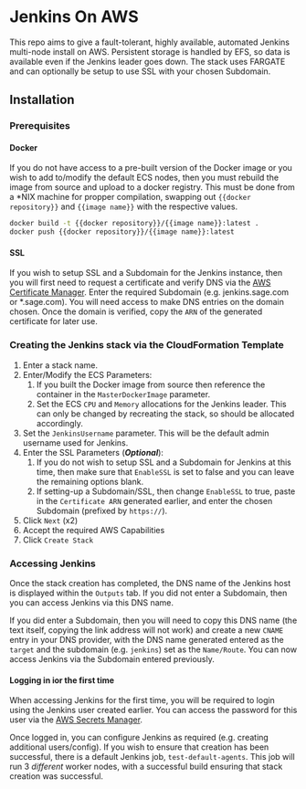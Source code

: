 # Jenkins On AWS

This repo aims to give a fault-tolerant, highly available, automated Jenkins multi-node install on AWS. Persistent storage is handled by EFS, so data is available even if the Jenkins leader goes down. The stack uses FARGATE and can optionally be setup to use SSL with your chosen Subdomain.

## Installation

### Prerequisites

#### Docker

If you do not have access to a pre-built version of the Docker image or you wish to add to/modify the default ECS nodes, then you must rebuild the image from source and upload to a docker registry. This must be done from a \*NIX machine for propper compilation, swapping out `{{docker repository}}` and `{{image name}}` with the respective values.

```bash
docker build -t {{docker repository}}/{{image name}}:latest .
docker push {{docker repository}}/{{image name}}:latest
```

#### SSL

If you wish to setup SSL and a Subdomain for the Jenkins instance, then you will first need to request a certificate and verify DNS via the [AWS Certificate Manager](https://console.aws.amazon.com/acm/home). Enter the required Subdomain (e.g. jenkins<span>.sage.</span>com or \*.sage.com). You will need access to make DNS entries on the domain chosen. Once the domain is verified, copy the `ARN` of the generated certificate for later use.

### Creating the Jenkins stack via the CloudFormation Template

1. Enter a stack name.
2. Enter/Modify the ECS Parameters:
   1. If you built the Docker image from source then reference the container in the `MasterDockerImage` parameter.
   2. Set the ECS `CPU` and `Memory` allocations for the Jenkins leader. This can only be changed by recreating the stack, so should be allocated accordingly.
3. Set the `JenkinsUsername` parameter. This will be the default admin username used for Jenkins.
4. Enter the SSL Parameters (**_Optional_**):
   1. If you do not wish to setup SSL and a Subdomain for Jenkins at this time, then make sure that `EnableSSL` is set to false and you can leave the remaining options blank.
   2. If setting-up a Subdomain/SSL, then change `EnableSSL` to true, paste in the `Certificate ARN` generated earlier, and enter the chosen Subdomain (prefixed by `https://`).
5. Click `Next` (x2)
6. Accept the required AWS Capabilities
7. Click `Create Stack`

### Accessing Jenkins

Once the stack creation has completed, the DNS name of the Jenkins host is displayed within the `Outputs` tab. If you did not enter a Subdomain, then you can access Jenkins via this DNS name.

If you did enter a Subdomain, then you will need to copy this DNS name (the text itself, copying the link address will not work) and create a new `CNAME` entry in your DNS provider, with the DNS name generated entered as the `target` and the subdomain (e.g. `jenkins`) set as the `Name/Route`. You can now access Jenkins via the Subdomain entered previously.

#### Logging in ior the first time

When accessing Jenkins for the first time, you will be required to login using the Jenkins user created earlier. You can access the password for this user via the [AWS Secrets Manager](https://console.aws.amazon.com/secretsmanager/home).

Once logged in, you can configure Jenkins as required (e.g. creating additional users/config). If you wish to ensure that creation has been successful, there is a default Jenkins job, `test-default-agents`. This job will run 3 _different_ worker nodes, with a successful build ensuring that stack creation was successful.
